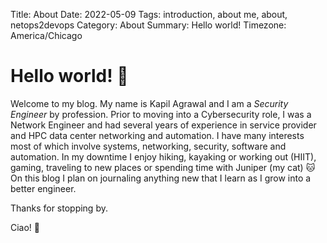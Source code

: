 Title: About
Date: 2022-05-09
Tags: introduction, about me, about, netops2devops
Category: About
Summary: Hello world!
Timezone: America/Chicago

# Hello world! 🚀

Welcome to my blog. My name is Kapil Agrawal and I am a *Security Engineer* by profession. Prior to moving into a Cybersecurity role, I was a Network Engineer and had several years of experience in service provider and HPC data center networking and automation. I have many interests most of which involve systems, networking, security, software and automation. In my downtime I enjoy hiking, kayaking or working out (HIIT), gaming, traveling to new places or spending time with Juniper (my cat) 🐱 On this blog I plan on journaling anything new that I learn as I grow into a better engineer. 

Thanks for stopping by.

Ciao! 👋
